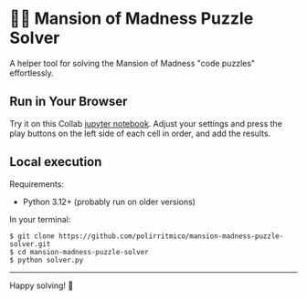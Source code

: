 # 🐙🔮 **Mansion of Madness Puzzle Solver**

A helper tool for solving the Mansion of Madness "code puzzles" effortlessly.

## Run in Your Browser

Try it on this Collab
[jupyter notebook](https://colab.research.google.com/github/polirritmico/mansion-madness-puzzle-solver/blob/main/demo.ipynb).
Adjust your settings and press the play buttons on the left side of each cell in
order, and add the results.

## Local execution

Requirements:

- Python 3.12+ (probably run on older versions)

In your terminal:

```terminal
$ git clone https://github.com/polirritmico/mansion-madness-puzzle-solver.git
$ cd mansion-madness-puzzle-solver
$ python solver.py
```

---

Happy solving! 🧩
